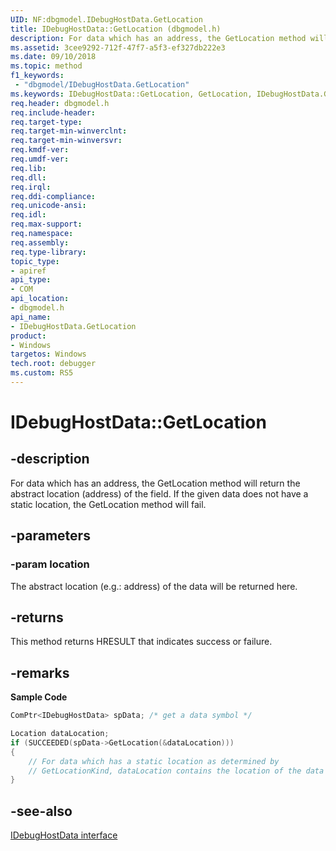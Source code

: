 ```yaml
---
UID: NF:dbgmodel.IDebugHostData.GetLocation
title: IDebugHostData::GetLocation (dbgmodel.h)
description: For data which has an address, the GetLocation method will return the abstract location (address) of the field. 
ms.assetid: 3cee9292-712f-47f7-a5f3-ef327db222e3
ms.date: 09/10/2018
ms.topic: method
f1_keywords:
 - "dbgmodel/IDebugHostData.GetLocation"
ms.keywords: IDebugHostData::GetLocation, GetLocation, IDebugHostData.GetLocation, IDebugHostData::GetLocation, IDebugHostData.GetLocation
req.header: dbgmodel.h
req.include-header:
req.target-type:
req.target-min-winverclnt:
req.target-min-winversvr:
req.kmdf-ver:
req.umdf-ver:
req.lib:
req.dll:
req.irql: 
req.ddi-compliance:
req.unicode-ansi:
req.idl:
req.max-support:
req.namespace:
req.assembly:
req.type-library: 
topic_type: 
- apiref
api_type: 
- COM
api_location: 
- dbgmodel.h
api_name: 
- IDebugHostData.GetLocation
product:
- Windows
targetos: Windows
tech.root: debugger
ms.custom: RS5
---
```


# IDebugHostData::GetLocation


## -description

For data which has an address, the GetLocation method will return the abstract location (address) of the field. 
If the given data does not have a static location, the GetLocation method will fail. 


## -parameters

### -param location
The abstract location (e.g.: address) of the data will be returned here.


## -returns
This method returns HRESULT that indicates success or failure.

## -remarks

**Sample Code**

```cpp
ComPtr<IDebugHostData> spData; /* get a data symbol */

Location dataLocation;
if (SUCCEEDED(spData->GetLocation(&dataLocation)))
{
    // For data which has a static location as determined by 
    // GetLocationKind, dataLocation contains the location of the data
}
```

## -see-also
[IDebugHostData interface](nn-dbgmodel-idebughostdata.md)
